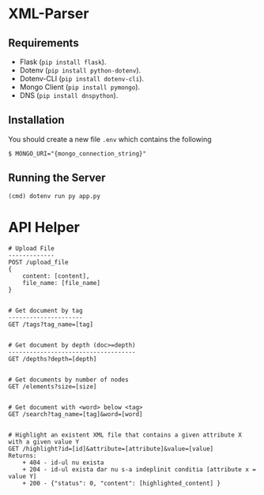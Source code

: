 XML-Parser
===========

Requirements
------------

- Flask (`pip install flask`).
- Dotenv (`pip install python-dotenv`).
- Dotenv-CLI (`pip install dotenv-cli`).
- Mongo Client (`pip install pymongo`).
- DNS (`pip install dnspython`).


Installation
------------

You should create a new file `.env` which contains the following

    $ MONGO_URI="{mongo_connection_string}"

Running the Server
--------------------
    (cmd) dotenv run py app.py
    

API Helper
===========

    # Upload File
    -------------
    POST /upload_file 
    {
        content: [content],
        file_name: [file_name]
    }
    
    
    # Get document by tag
    ---------------------
    GET /tags?tag_name=[tag]
    
    
    # Get document by depth (doc>=depth)
    ------------------------------------
    GET /depths?depth=[depth]
    
    
    # Get documents by number of nodes
    GET /elements?size=[size]
    
    
    # Get document with <word> below <tag>
    GET /search?tag_name=[tag]&word=[word]
     
    
    # Highlight an existent XML file that contains a given attribute X with a given value Y
    GET /highlight?id=[id]&attribute=[attribute]&value=[value]
    Returns: 
        + 404 - id-ul nu exista
        + 204 - id-ul exista dar nu s-a indeplinit conditia [attribute x = value Y]
        + 200 - {"status": 0, "content": [highlighted_content] }
    
    